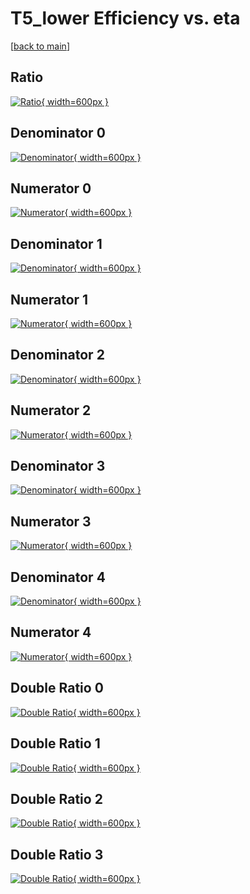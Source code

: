 # T5_lower Efficiency vs. eta

[[back to main](./)]



## Ratio

[![Ratio](../mtv/var/T5_lower_vtr_0_1_eff_eta.png){ width=600px }](../mtv/var/T5_lower_vtr_0_1_eff_eta.pdf)

## Denominator 0

[![Denominator](../mtv/den/T5_lower_vtr_0_1_eff_eta_den0.png){ width=600px }](../mtv/den/T5_lower_vtr_0_1_eff_eta_den0.pdf)

## Numerator 0

[![Numerator](../mtv/num/T5_lower_vtr_0_1_eff_eta_num0.png){ width=600px }](../mtv/num/T5_lower_vtr_0_1_eff_eta_num0.pdf)

## Denominator 1

[![Denominator](../mtv/den/T5_lower_vtr_0_1_eff_eta_den1.png){ width=600px }](../mtv/den/T5_lower_vtr_0_1_eff_eta_den1.pdf)

## Numerator 1

[![Numerator](../mtv/num/T5_lower_vtr_0_1_eff_eta_num1.png){ width=600px }](../mtv/num/T5_lower_vtr_0_1_eff_eta_num1.pdf)

## Denominator 2

[![Denominator](../mtv/den/T5_lower_vtr_0_1_eff_eta_den2.png){ width=600px }](../mtv/den/T5_lower_vtr_0_1_eff_eta_den2.pdf)

## Numerator 2

[![Numerator](../mtv/num/T5_lower_vtr_0_1_eff_eta_num2.png){ width=600px }](../mtv/num/T5_lower_vtr_0_1_eff_eta_num2.pdf)

## Denominator 3

[![Denominator](../mtv/den/T5_lower_vtr_0_1_eff_eta_den3.png){ width=600px }](../mtv/den/T5_lower_vtr_0_1_eff_eta_den3.pdf)

## Numerator 3

[![Numerator](../mtv/num/T5_lower_vtr_0_1_eff_eta_num3.png){ width=600px }](../mtv/num/T5_lower_vtr_0_1_eff_eta_num3.pdf)

## Denominator 4

[![Denominator](../mtv/den/T5_lower_vtr_0_1_eff_eta_den4.png){ width=600px }](../mtv/den/T5_lower_vtr_0_1_eff_eta_den4.pdf)

## Numerator 4

[![Numerator](../mtv/num/T5_lower_vtr_0_1_eff_eta_num4.png){ width=600px }](../mtv/num/T5_lower_vtr_0_1_eff_eta_num4.pdf)

## Double Ratio 0

[![Double Ratio](../mtv/ratio/T5_lower_vtr_0_1_eff_eta_ratio0.png){ width=600px }](../mtv/ratio/T5_lower_vtr_0_1_eff_eta_ratio0.pdf)

## Double Ratio 1

[![Double Ratio](../mtv/ratio/T5_lower_vtr_0_1_eff_eta_ratio1.png){ width=600px }](../mtv/ratio/T5_lower_vtr_0_1_eff_eta_ratio1.pdf)

## Double Ratio 2

[![Double Ratio](../mtv/ratio/T5_lower_vtr_0_1_eff_eta_ratio2.png){ width=600px }](../mtv/ratio/T5_lower_vtr_0_1_eff_eta_ratio2.pdf)

## Double Ratio 3

[![Double Ratio](../mtv/ratio/T5_lower_vtr_0_1_eff_eta_ratio3.png){ width=600px }](../mtv/ratio/T5_lower_vtr_0_1_eff_eta_ratio3.pdf)

